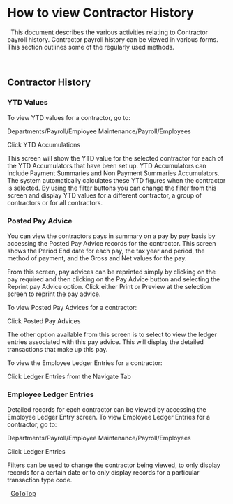 # How to view Contractor History

 
This document describes the various activities relating to Contractor payroll history.
Contractor payroll history can be viewed in various forms. This section outlines some 
of the regularly used methods.

     
## Contractor History

### YTD Values

To view YTD values for a contractor, go to:

Departments/Payroll/Employee Maintenance/Payroll/Employees

Click YTD Accumulations 

This screen will show the YTD value for the selected contractor for each of the YTD 
Accumulators that have been set up. YTD Accumulators can include Payment Summaries and 
Non Payment Summaries Accumulators. The system automatically calculates these YTD figures
when the contractor is selected. By using the filter buttons you can change the filter 
from this screen and display YTD values for a different contractor, a group of contractors
or for all contractors.

### Posted Pay Advice

You can view the contractors pays in summary on a pay by pay basis by accessing the Posted
Pay Advice records for the contractor. This screen shows the Period End date for each pay, 
the tax year and period, the method of payment, and the Gross and Net values for the pay.

From this screen, pay advices can be reprinted simply by clicking on the pay required and 
then clicking on the Pay Advice button and selecting the Reprint pay Advice option. Click 
either Print or Preview at the selection screen to reprint the pay advice.

To view Posted Pay Advices for a contractor:

Click Posted Pay Advices  

The other option available from this screen is to select to view the ledger entries associated 
with this pay advice. This will display the detailed transactions that make up this pay.

To view the Employee Ledger Entries for a contractor:

Click Ledger Entries from the Navigate Tab  

### Employee Ledger Entries

Detailed records for each contractor can be viewed by accessing the Employee Ledger Entry screen. 
To view Employee Ledger Entries for a contractor, go to:

Departments/Payroll/Employee Maintenance/Payroll/Employees

Click Ledger Entries  

Filters can be used to change the contractor being viewed, to only display records for a certain 
date or to only display records for a particular transaction type code.

 
[GoToTop](#how-to-view-contractor-history)
 

 

